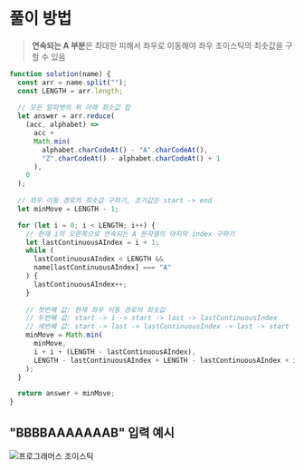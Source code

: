 # 풀이 방법
> **연속되는 A 부분**은 최대한 피해서 좌우로 이동해야 좌우 조이스틱의 최솟값을 구할 수 있음

```js
function solution(name) {
  const arr = name.split("");
  const LENGTH = arr.length;
  
  // 모든 알파벳의 위 아래 최소값 합
  let answer = arr.reduce(
    (acc, alphabet) =>
      acc +
      Math.min(
        alphabet.charCodeAt() - "A".charCodeAt(),
        "Z".charCodeAt() - alphabet.charCodeAt() + 1
      ),
    0
  );
  
  // 좌우 이동 경로의 최솟값 구하기, 초기값은 start -> end
  let minMove = LENGTH - 1;

  for (let i = 0; i < LENGTH; i++) {
    // 현재 i의 오른쪽으로 연속되는 A 문자열의 마지막 index 구하기
    let lastContinuousAIndex = i + 1;
    while (
      lastContinuousAIndex < LENGTH &&
      name[lastContinuousAIndex] === "A"
    ) {
      lastContinuousAIndex++;
    }
    
    // 첫번째 값: 현재 좌우 이동 경로의 최솟값
    // 두번째 값: start -> i -> start -> last -> lastContinuousIndex
    // 세번째 값: start -> last -> lastContinuousIndex -> last -> start -> i
    minMove = Math.min(
      minMove,
      i + i + (LENGTH - lastContinuousAIndex),
      LENGTH - lastContinuousAIndex + LENGTH - lastContinuousAIndex + i
    );
  }

  return answer + minMove;
}
```

## "BBBBAAAAAAAB" 입력 예시
![프로그래머스 조이스틱](https://user-images.githubusercontent.com/96400112/188699385-a1d545c0-752e-4f9e-bb75-c8d4017a5ac2.jpeg)

